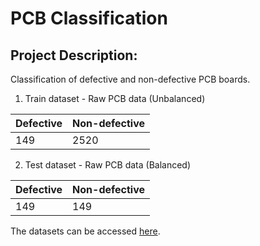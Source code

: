 # PCB Classification

## Project Description: ##

Classification of defective and non-defective PCB boards.
1. Train dataset - Raw PCB data (Unbalanced)

| Defective | Non-defective |
| --------- | ------------- |
| 149 | 2520 |

2. Test dataset - Raw PCB data (Balanced)

| Defective | Non-defective |
| --------- | ------------- |
| 149 | 149 |

The datasets can be accessed [here](https://drive.google.com/drive/folders/1N9Sj6kEfQ3KyEuZhIaSRnP9wjE0m7G5V?usp=sharing).
